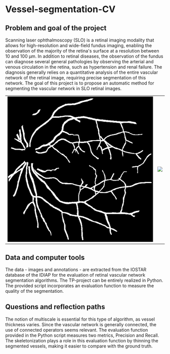 # Vessel-segmentation-CV

## Problem and goal of the project
Scanning laser ophthalmoscopy (SLO) is a retinal imaging modality that allows for high-resolution and wide-field fundus imaging, enabling the observation of the majority of the retina's surface at a resolution between 10 and 100 µm. In addition to retinal diseases, the observation of the fundus can diagnose several general pathologies by observing the arterial and venous circulation in the retina, such as hypertension and renal failure. The diagnosis generally relies on a quantitative analysis of the entire vascular network of the retinal image, requiring precise segmentation of this network. The goal of this project is to propose an automatic method for segmenting the vascular network in SLO retinal images.
<table>
  <tr>
    <td><img src="images_IOSTAR/GT_01.png"></td>
    <td><img src="images_IOSTAR/star01_OSC.png"></td>
  </tr>
</table>


## Data and computer tools
The data - images and annotations - are extracted from the IOSTAR database of the IDIAP for the evaluation of retinal vascular network segmentation algorithms. The TP-project can be entirely realized in Python. The provided script incorporates an evaluation function to measure the quality of the segmentation.

## Questions and reflection paths

The notion of multiscale is essential for this type of algorithm, as vessel thickness varies.
Since the vascular network is generally connected, the use of connected operators seems relevant.
The evaluation function provided in the Python script measures two metrics, Precision and Recall. The skeletonization plays a role in this evaluation function by thinning the segmented vessels, making it easier to compare with the ground truth.
